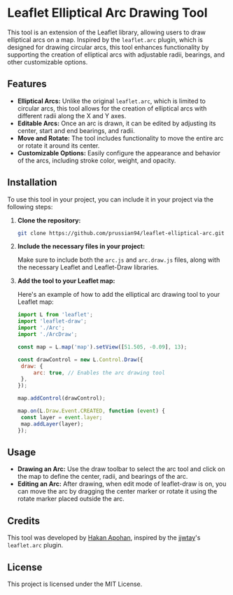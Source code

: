 # Leaflet Elliptical Arc Drawing Tool

This tool is an extension of the Leaflet library, allowing users to draw elliptical arcs on a map. Inspired by the `leaflet.arc` plugin, which is designed for drawing circular arcs, this tool enhances functionality by supporting the creation of elliptical arcs with adjustable radii, bearings, and other customizable options.

## Features

- **Elliptical Arcs:** Unlike the original `leaflet.arc`, which is limited to circular arcs, this tool allows for the creation of elliptical arcs with different radii along the X and Y axes.
- **Editable Arcs:** Once an arc is drawn, it can be edited by adjusting its center, start and end bearings, and radii.
- **Move and Rotate:** The tool includes functionality to move the entire arc or rotate it around its center.
- **Customizable Options:** Easily configure the appearance and behavior of the arcs, including stroke color, weight, and opacity.

## Installation

To use this tool in your project, you can include it in your project via the following steps:

1. **Clone the repository:**

   ```sh
   git clone https://github.com/prussian94/leaflet-elliptical-arc.git
   ```

2. **Include the necessary files in your project:**

   Make sure to include both the `arc.js` and `arc.draw.js` files, along with the necessary Leaflet and Leaflet-Draw libraries.

3. **Add the tool to your Leaflet map:**

   Here's an example of how to add the elliptical arc drawing tool to your Leaflet map:

   ```js
   import L from 'leaflet';
   import 'leaflet-draw';
   import './Arc';
   import './ArcDraw';

   const map = L.map('map').setView([51.505, -0.09], 13);

   const drawControl = new L.Control.Draw({
   	draw: {
   		arc: true, // Enables the arc drawing tool
   	},
   });

   map.addControl(drawControl);

   map.on(L.Draw.Event.CREATED, function (event) {
   	const layer = event.layer;
   	map.addLayer(layer);
   });
   ```

## Usage

- **Drawing an Arc:** Use the draw toolbar to select the arc tool and click on the map to define the center, radii, and bearings of the arc.
- **Editing an Arc:** After drawing, when edit mode of leaflet-draw is on, you can move the arc by dragging the center marker or rotate it using the rotate marker placed outside the arc.

## Credits

This tool was developed by [Hakan Apohan](https://github.com/prussian94), inspired by the [jjwtay](https://github.com/jjwtay)'s `leaflet.arc` plugin.

## License

This project is licensed under the MIT License.
